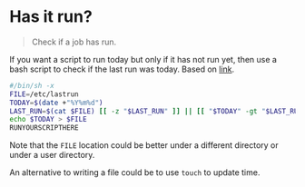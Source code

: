 # Has it run?
> Check if a job has run.

If you want a script to run today but only if it has not run yet, then use a bash script to check if the last run was today. Based on [link](https://unix.stackexchange.com/questions/48203/run-script-once-a-day-with-systemd).

```sh
#/bin/sh -x
FILE=/etc/lastrun
TODAY=$(date +"%Y%m%d")
LAST_RUN=$(cat $FILE) [[ -z "$LAST_RUN" ]] || [[ "$TODAY" -gt "$LAST_RUN" ]] || exit
echo $TODAY > $FILE
RUNYOURSCRIPTHERE
```

Note that the `FILE` location could be better under a different directory or under a user directory.

An alternative to writing a file could be to use `touch` to update time.

